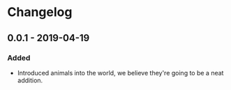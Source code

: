 # Changelog

## 0.0.1 - 2019-04-19

### Added

* Introduced animals into the world, we believe they're going to be a neat addition.





